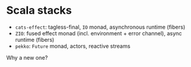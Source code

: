 # Scala stacks

* `cats-effect`: tagless-final, `IO` monad, asynchronous runtime (fibers)
* `ZIO`: fused effect monad (incl. environment + error channel), async runtime (fibers)
* `pekko`: `Future` monad, actors, reactive streams

Why a new one?
